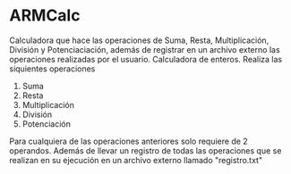 # ARMCalc
Calculadora que hace las operaciones de Suma, Resta, Multiplicación, División y Potenciaciación, además de registrar en un archivo externo las operaciones realizadas por el usuario.
Calculadora de enteros. Realiza las siquientes operaciones
1. Suma
2. Resta
3. Multiplicación
4. División
5. Potenciación

Para cualquiera de las operaciones anteriores solo requiere de 2 operandos. Además de llevar un registro de todas las operaciones que se realizan en su ejecución en un archivo externo llamado "registro.txt"
